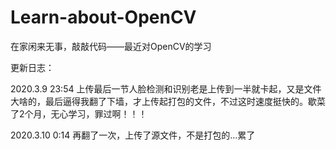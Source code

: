 # Learn-about-OpenCV
在家闲来无事，敲敲代码——最近对OpenCV的学习

更新日志：

2020.3.9 23:54 上传最后一节人脸检测和识别老是上传到一半就卡起，又是文件大啥的，最后逼得我翻了下墙，才上传起打包的文件，不过这时速度挺快的。歇菜了2个月，无心学习，罪过啊！！！

2020.3.10 0:14 再翻了一次，上传了源文件，不是打包的...累了
